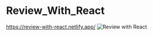 # Review_With_React
https://review-with-react.netlify.app/
![Review with React](https://user-images.githubusercontent.com/91076807/145519509-263005f1-0a80-4a6d-89b5-7be8c560ffe3.gif)

